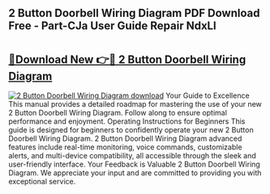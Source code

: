 ## 2 Button Doorbell Wiring Diagram PDF Download Free - Part-CJa User Guide Repair NdxLl

# <h2><a href="http://dfqqy3.blite.top/?on=2+Button+Doorbell+Wiring+Diagram">🔗Download New 👉🔴 2 Button Doorbell Wiring Diagram</a></h2>

[![2 Button Doorbell Wiring Diagram download](https://i.imgur.com/lujVjoI.png)](http://dfqqy3.blite.top/?on=2+Button+Doorbell+Wiring+Diagram)
Your Guide to Excellence This manual provides a detailed roadmap for mastering the use of your new 2 Button Doorbell Wiring Diagram. Follow along to ensure optimal performance and enjoyment. Operating Instructions for Beginners This guide is designed for beginners to confidently operate your new 2 Button Doorbell Wiring Diagram. 2 Button Doorbell Wiring Diagram advanced features include real-time monitoring, voice commands, customizable alerts, and multi-device compatibility, all accessible through the sleek and user-friendly interface. Your Feedback is Valuable 2 Button Doorbell Wiring Diagram. We appreciate your input and are committed to providing you with exceptional service.
